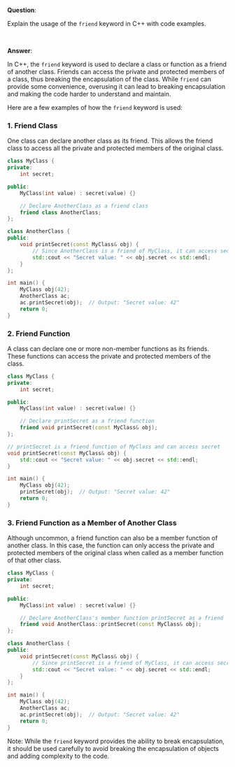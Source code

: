 
**Question**:

Explain the usage of the `friend` keyword in C++ with code examples.

<br />

**Answer**:

In C++, the `friend` keyword is used to declare a class or function as a friend of another class. Friends can access the private and protected members of a class, thus breaking the encapsulation of the class. While `friend` can provide some convenience, overusing it can lead to breaking encapsulation and making the code harder to understand and maintain.

Here are a few examples of how the `friend` keyword is used:

### 1. Friend Class

One class can declare another class as its friend. This allows the friend class to access all the private and protected members of the original class.


```cpp
class MyClass {
private:
    int secret;

public:
    MyClass(int value) : secret(value) {}

    // Declare AnotherClass as a friend class
    friend class AnotherClass;
};

class AnotherClass {
public:
    void printSecret(const MyClass& obj) {
        // Since AnotherClass is a friend of MyClass, it can access secret
        std::cout << "Secret value: " << obj.secret << std::endl;
    }
};

int main() {
    MyClass obj(42);
    AnotherClass ac;
    ac.printSecret(obj);  // Output: "Secret value: 42"
    return 0;
}
```
### 2. Friend Function

A class can declare one or more non-member functions as its friends. These functions can access the private and protected members of the class.


```cpp
class MyClass {
private:
    int secret;

public:
    MyClass(int value) : secret(value) {}

    // Declare printSecret as a friend function
    friend void printSecret(const MyClass& obj);
};

// printSecret is a friend function of MyClass and can access secret
void printSecret(const MyClass& obj) {
    std::cout << "Secret value: " << obj.secret << std::endl;
}

int main() {
    MyClass obj(42);
    printSecret(obj);  // Output: "Secret value: 42"
    return 0;
}
```
### 3. Friend Function as a Member of Another Class

Although uncommon, a friend function can also be a member function of another class. In this case, the function can only access the private and protected members of the original class when called as a member function of that other class.


```cpp
class MyClass {
private:
    int secret;

public:
    MyClass(int value) : secret(value) {}

    // Declare AnotherClass's member function printSecret as a friend
    friend void AnotherClass::printSecret(const MyClass& obj);
};

class AnotherClass {
public:
    void printSecret(const MyClass& obj) {
        // Since printSecret is a friend of MyClass, it can access secret
        std::cout << "Secret value: " << obj.secret << std::endl;
    }
};

int main() {
    MyClass obj(42);
    AnotherClass ac;
    ac.printSecret(obj);  // Output: "Secret value: 42"
    return 0;
}
```
Note: While the `friend` keyword provides the ability to break encapsulation, it should be used carefully to avoid breaking the encapsulation of objects and adding complexity to the code.